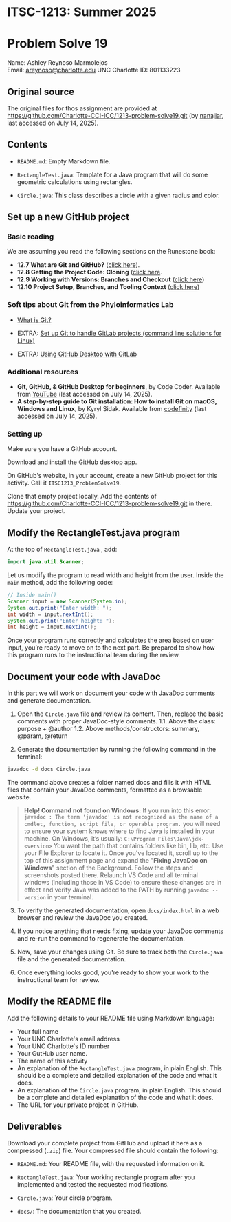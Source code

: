 # ITSC-1213: Summer 2025

# Problem Solve 19
Name: Ashley Reynoso Marmolejos  
Email: areynoso@charlotte.edu
UNC Charlotte ID: 801133223



## Original source

The original files for thos assignment are provided at https://github.com/Charlotte-CCI-ICC/1213-problem-solve19.git (by [nanajjar](https://github.com/nanajjar), last accessed on July 14, 2025).

## Contents

- `README.md`: Empty Markdown file.

- `RectangleTest.java`: Template for a Java program that will do some geometric calculations using rectangles.

- `Circle.java`: This class describes a circle with a given radius and color.


## Set up a new GitHub project

### Basic reading

We are assuming you read the following sections on the Runestone book:

- **12.7 What are Git and GitHub?** ([click here](https://runestone.academy/ns/books/published/UNCCharlotte_ITSC1213_Sumer25/sec-git-github-concepts.html)). 
- **12.8 Getting the Project Code: Cloning** ([click here](https://runestone.academy/ns/books/published/UNCCharlotte_ITSC1213_Sumer25/sec-git-cloning.html). 
- **12.9 Working with Versions: Branches and Checkout** ([click here](https://runestone.academy/ns/books/published/UNCCharlotte_ITSC1213_Sumer25/sec-git-branches-checkout.html))
- **12.10 Project Setup, Branches, and Tooling Context** ([click here](https://runestone.academy/ns/books/published/UNCCharlotte_ITSC1213_Sumer25/sec-arraylist-setup-tooling_scope.html))

### Soft tips about Git from the Phyloinformatics Lab
- [What is Git?](https://www.notion.so/What-is-Git-117514596f29807cba1bc9148b5e6b3e?pvs=21)

- EXTRA: [Set up Git to handle GitLab projects (command line solutions for Linux)](https://www.notion.so/Set-up-Git-to-handle-GitLab-projects-command-line-solutions-for-Linux-b2a3843ac20a4751955540e892df940d?pvs=21)

- EXTRA: [Using GitHub Desktop with GitLab](https://www.notion.so/Using-GitHub-Desktop-with-GitLab-68600607967b43eda1609a35387b87c7?pvs=21)

### Additional resources

- **Git, GitHub, & GitHub Desktop for beginners**, by Code Coder. Available from [YouTube](https://youtu.be/8Dd7KRpKeaE?si=b6XUc2ojTc9rs3h3) (last accessed on July 14, 2025).
- **A step-by-step guide to Git installation: How to install Git on macOS, Windows and Linux**, by Kyryl Sidak. Available from [codefinity](https://codefinity.com/blog/A-step-by-step-guide-to-Git-installation?utm_source=google&utm_medium=cpc&utm_campaign=21144377223&utm_content=&utm_term=&dki=&gad_source=2&gad_campaignid=21151281995&gbraid=0AAAAABTeUgSvz2V3IX7fTCkWYogwr27oO&gclid=CjwKCAjw1dLDBhBoEiwAQNRiQeJhMogCHqcBkhpWda_7iAwRHDRoBKx-p2iyw9i0q8QljeX7ZGSM8xoCch4QAvD_BwE) (last accessed on July 14, 2025).

### Setting up

Make sure you have a GitHub account.

Download and install the GitHub desktop app.

On GitHub's website, in your account, create a new GitHub project for this activity. Call it `ITSC1213_ProblemSolve19`.

Clone that empty project locally. Add the contents of https://github.com/Charlotte-CCI-ICC/1213-problem-solve19.git in there. Update your project.

## Modify the RectangleTest.java program

At the top of  `RectangleTest.java` , add:

```java
import java.util.Scanner;
```

Let us modify the program to read width and height from the user. Inside the `main` method, add the following code:

```java
// Inside main() 
Scanner input = new Scanner(System.in);
System.out.print("Enter width: "); 
int width = input.nextInt();
System.out.print("Enter height: "); 
int height = input.nextInt();
```

Once your program runs correctly and calculates the area based on user input, you’re ready to move on to the next part. Be prepared to show how this program runs to the instructional team during the review.

## Document your code with JavaDoc

In this part we will work on document your code with JavaDoc comments and generate documentation.

1. Open the `Circle.java` file and review its content. Then, replace the basic comments with proper JavaDoc-style comments.
	1.1. Above the class: purpose + @author
	1.2. Above methods/constructors: summary, @param, @return

2. Generate the documentation by running the following command in the terminal:

```bash
javadoc -d docs Circle.java
```

The command above creates a folder named docs and fills it with HTML files that contain your JavaDoc comments, formatted as a browsable website.

> **Help! Command not found on Windows:**
> If you run into this error:
> ```javadoc : The term 'javadoc' is not recognized as the name of a cmdlet, function, script file, or operable program.```
> you will need to ensure your system knows where to find Java is installed in your machine. On Windows, it’s usually:  `C:\Program Files\Java\jdk-<version>`
> You want the path that contains folders like bin, lib, etc. Use your File Explorer to locate it.
> Once you've located it, scroll up to the top of this assignment page and expand the "**Fixing JavaDoc on Windows**" section of the Background. Follow the steps and screenshots posted there.
> Relaunch VS Code and all terminal windows (including those in VS Code) to ensure these changes are in effect and verify Java was added to the PATH by running `javadoc --version` in your terminal. 



3. To verify the generated documentation, open `docs/index.html` in a web browser and review the JavaDoc you created.

4. If you notice anything that needs fixing, update your JavaDoc comments and re-run the command to regenerate the documentation.

5.  Now, save your changes using Git. Be sure to track both the `Circle.java` file and the generated documentation.

6. Once everything looks good, you're ready to show your work to the instructional team for review.

## Modify the README file

Add the following details to your README file using Markdown language:

- Your full name
- Your UNC Charlotte's email address
- Your UNC Charlotte's ID number
- Your GutHub user name.
- The name of this activity
- An explanation of the `RectangleTest.java` program, in plain English. This should be a complete and detailed explanation of the code and what it does.
- An explanation of the `Circle.java` program, in plain English. This should be a complete and detailed explanation of the code and what it does.
- The URL for your private project in GitHub.

## Deliverables

Download your complete project from GitHub and upload it here as a compressed (`.zip`) file. Your compressed file should contain the following:

- `README.md`: Your README file, with the requested information on it.

- `RectangleTest.java`: Your working rectangle program after you implemented and tested the requested modifications.

- `Circle.java`: Your circle program.

- `docs/`: The documentation that you created.
